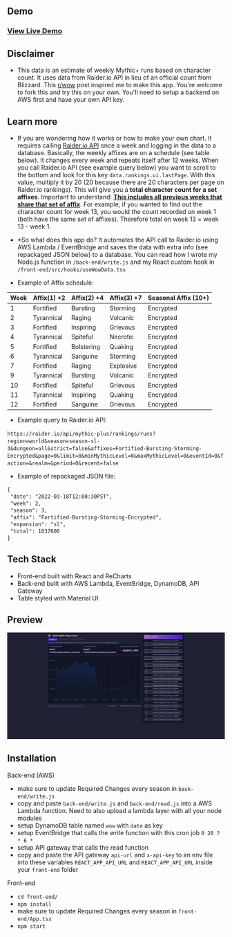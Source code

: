 ## Demo

### [View Live Demo](https://mythicplus.vercel.app/)

## Disclaimer

- This data is an estimate of weekly Mythic+ runs based on character count. It uses data from Raider.io API in lieu of an official count from Blizzard. This [r/wow](https://www.reddit.com/r/wow/comments/o5nocw/comment/h2ov91n/?utm_source=share&utm_medium=web2x&context=3) post inspired me to make this app. You're welcome to fork this and try this on your own. You'll need to setup a backend on AWS first and have your own API key.

## Learn more

- If you are wondering how it works or how to make your own chart. It requires calling [Raider.io API](https://raider.io/api) once a week and logging in the data to a database. Basically, the weekly affixes are on a schedule (see table below). It changes every week and repeats itself after 12 weeks. When you call Raider.io API (see example query below) you want to scroll to the bottom and look for this key `data.rankings.ui.lastPage`. With this value, multiply it by 20 (20 because there are 20 characters per page on Raider.io rankings). This will give you a **total character count for a set affixes**. Important to understand: <ins>**This includes all previous weeks that share that set of affix**</ins>. For example, if you wanted to find out the character count for week 13, you would the count recorded on week 1 (both have the same set of affixes). Therefore total on week 13 = week 13 - week 1.

- \*So what does this app do? It automates the API call to Raider.io using AWS Lambda / EventBridge and saves the data with extra info (see repackaged JSON below) to a database. You can read how I wrote my Node.js function in `/back-end/write.js` and my React custom hook in `/front-end/src/hooks/useWowData.tsx`

- Example of Affix schedule:

| Week | Affix(1) +2 | Affix(2) +4 | Affix(3) +7 | Seasonal Affix (10+) |
| ---- | ----------- | ----------- | ----------- | -------------------- |
| 1    | Fortified   | Bursting    | Storming    | Encrypted            |
| 2    | Tyrannical  | Raging      | Volcanic    | Encrypted            |
| 3    | Fortified   | Inspiring   | Grievous    | Encrypted            |
| 4    | Tyrannical  | Spiteful    | Necrotic    | Encrypted            |
| 5    | Fortified   | Bolstering  | Quaking     | Encrypted            |
| 6    | Tyrannical  | Sanguine    | Storming    | Encrypted            |
| 7    | Fortified   | Raging      | Explosive   | Encrypted            |
| 9    | Tyrannical  | Bursting    | Volcanic    | Encrypted            |
| 10   | Fortified   | Spiteful    | Grievous    | Encrypted            |
| 11   | Tyrannical  | Inspiring   | Quaking     | Encrypted            |
| 12   | Fortified   | Sanguine    | Grievous    | Encrypted            |

- Example query to Raider.io API:

`https://raider.io/api/mythic-plus/rankings/runs?region=world&season=season-sl-3&dungeon=all&strict=false&affixes=Fortified-Bursting-Storming-Encrypted&page=0&limit=0&minMythicLevel=0&maxMythicLevel=0&eventId=0&faction=&realm=&period=0&recent=false`

- Example of repackaged JSON file:

```
{
 "date": "2022-03-18T12:00:30PST",
 "week": 2,
 "season": 3,
 "affix": "Fortified-Bursting-Storming-Encrypted",
 "expansion": "sl",
 "total": 1037600
}
```

## Tech Stack

- Front-end built with React and ReCharts
- Back-end built with AWS Lambda, EventBridge, DynamoDB, API Gateway
- Table styled with Material UI

## Preview

!["M+"](https://github.com/WebDevBernard/Portfolio/blob/main/public/docs/raiderio.png)

## Installation

Back-end (AWS)

- make sure to update Required Changes every season in `back-end/write.js`
- copy and paste `back-end/write.js` and `back-end/read.js` into a AWS Lambda function. Need to also upload a lambda layer with all your node modules
- setup DynamoDB table named `wow` with `date` as key
- setup EventBridge that calls the write function with this cron job `0 20 ? * 6 *`
- setup API gateway that calls the read function
- copy and paste the API gateway `api-url` and `x-api-key` to an env file into these variables `REACT_APP_API_URL` and `REACT_APP_API_URL` inside your `front-end` folder

Front-end

- `cd front-end/`
- `npm install`
- make sure to update Required Changes every season in `front-end/App.tsx`
- `npm start`
